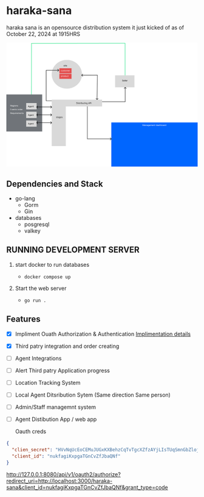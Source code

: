 # haraka-sana

haraka sana is an opensource distribution system it just kicked of as of October 22, 2024
at 1915HRS

![project Architecture](https://github.com/kimutaiRop/haraka-sana/blob/main/architecture.png)

## Dependencies and Stack

- go-lang
  - Gorm
  - Gin
- databases
  - posgresql
  - valkey

## RUNNING DEVELOPMENT SERVER

1. start docker to run databases

   - `docker compose up`

2. Start the web server

   - `go run .`

## Features

- [x] Impliment Ouath Authorization & Authentication [Implimentation details](https://aaronparecki.com/oauth-2-simplified/)
- [x] Third patry integration and order creating
- [ ] Agent Integrations
- [ ] Alert Third patry Application progress
- [ ] Location Tracking System
- [ ] Local Agent Ditsribution Sytem (Same direction Same person)
- [ ] Admin/Staff managemnt system
- [ ] Agent Distibution App / web app

  Oauth creds

```json
{
  "clien_secret": "HVvNqUcEoCEMuJUGxKXBehzCqTvTgcXZfzAYjLIsTUqSmnGbZlojjJqhjJZUguEo",
  "client_id": "nukfagiKxpgaTGnCvZfJbaQNf"
}
```

http://127.0.0.1:8080/api/v1/oauth2/authorize?redirect_uri=http://localhost:3000/haraka-sana&client_id=nukfagiKxpgaTGnCvZfJbaQNf&grant_type=code
